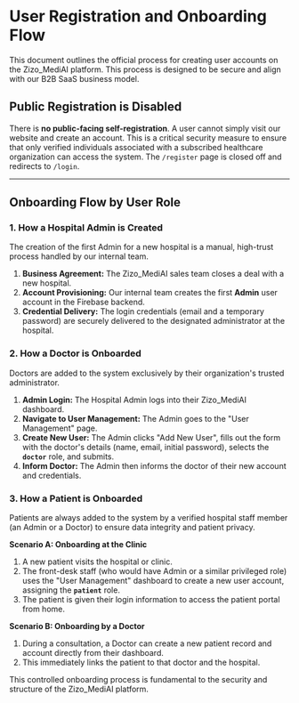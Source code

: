 # User Registration and Onboarding Flow

This document outlines the official process for creating user accounts on the Zizo_MediAI platform. This process is designed to be secure and align with our B2B SaaS business model.

## Public Registration is Disabled

There is **no public-facing self-registration**. A user cannot simply visit our website and create an account. This is a critical security measure to ensure that only verified individuals associated with a subscribed healthcare organization can access the system. The `/register` page is closed off and redirects to `/login`.

---

## Onboarding Flow by User Role

### 1. How a Hospital Admin is Created

The creation of the first Admin for a new hospital is a manual, high-trust process handled by our internal team.

1.  **Business Agreement:** The Zizo_MediAI sales team closes a deal with a new hospital.
2.  **Account Provisioning:** Our internal team creates the first **Admin** user account in the Firebase backend.
3.  **Credential Delivery:** The login credentials (email and a temporary password) are securely delivered to the designated administrator at the hospital.

### 2. How a Doctor is Onboarded

Doctors are added to the system exclusively by their organization's trusted administrator.

1.  **Admin Login:** The Hospital Admin logs into their Zizo_MediAI dashboard.
2.  **Navigate to User Management:** The Admin goes to the "User Management" page.
3.  **Create New User:** The Admin clicks "Add New User", fills out the form with the doctor's details (name, email, initial password), selects the **`doctor`** role, and submits.
4.  **Inform Doctor:** The Admin then informs the doctor of their new account and credentials.

### 3. How a Patient is Onboarded

Patients are always added to the system by a verified hospital staff member (an Admin or a Doctor) to ensure data integrity and patient privacy.

**Scenario A: Onboarding at the Clinic**
1.  A new patient visits the hospital or clinic.
2.  The front-desk staff (who would have Admin or a similar privileged role) uses the "User Management" dashboard to create a new user account, assigning the **`patient`** role.
3.  The patient is given their login information to access the patient portal from home.

**Scenario B: Onboarding by a Doctor**
1.  During a consultation, a Doctor can create a new patient record and account directly from their dashboard.
2.  This immediately links the patient to that doctor and the hospital.

This controlled onboarding process is fundamental to the security and structure of the Zizo_MediAI platform.
